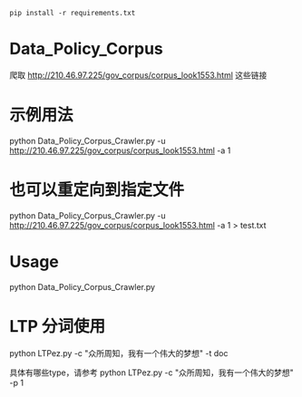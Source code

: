 ```shell
pip install -r requirements.txt
```
# Data_Policy_Corpus
爬取 http://210.46.97.225/gov_corpus/corpus_look1553.html 这些链接
# 示例用法
python Data_Policy_Corpus_Crawler.py -u http://210.46.97.225/gov_corpus/corpus_look1553.html -a 1
# 也可以重定向到指定文件
python Data_Policy_Corpus_Crawler.py -u http://210.46.97.225/gov_corpus/corpus_look1553.html -a 1 > test.txt
# Usage
python Data_Policy_Corpus_Crawler.py

# LTP 分词使用
python LTPez.py -c "众所周知，我有一个伟大的梦想" -t doc

具体有哪些type，请参考 python LTPez.py -c "众所周知，我有一个伟大的梦想" -p 1